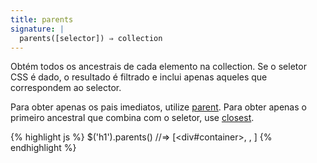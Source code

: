 ```yaml
---
title: parents
signature: |
  parents([selector]) ⇒ collection
---
```


Obtém todos os ancestrais de cada elemento na collection. Se o seletor CSS é dado,
o resultado é filtrado e inclui apenas aqueles que correspondem ao selector.

Para obter apenas os pais imediatos, utilize [parent](#parent). Para obter apenas
o primeiro ancestral que combina com o seletor, use [closest](#closest).

{% highlight js %}
$('h1').parents()   //=> [<div#container>, <body>, <html>]
{% endhighlight %}
